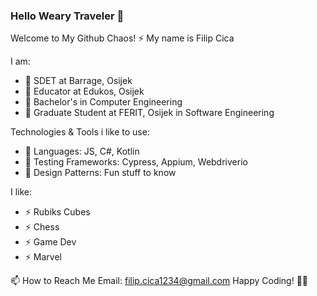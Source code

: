 ### Hello Weary Traveler 👋

<!--
**FC122/FC122** is a ✨ _special_ ✨ repository because its `README.md` (this file) appears on your GitHub profile.

Here are some ideas to get you started:

- 🔭 I’m currently working on ...
- 🌱 I’m currently learning ...
- 👯 I’m looking to collaborate on ...
- 🤔 I’m looking for help with ...
- 💬 Ask me about ...
- 📫 How to reach me: ...
- 😄 Pronouns: ...
- ⚡ Fun fact: ...
-->
Welcome to My Github Chaos! ⚡
My name is Filip Cica

I am:
  - 🔭 SDET at Barrage, Osijek
  - 🔭 Educator at Edukos, Osijek
  - 🔭 Bachelor's in Computer Engineering
  - 🔭 Graduate Student at FERIT, Osijek in Software Engineering

Technologies & Tools i like to use:
  - 🔧 Languages: JS, C#, Kotlin
  - 🔧 Testing Frameworks: Cypress, Appium, Webdriverio
  - 🔧 Design Patterns: Fun stuff to know

I like:
  - ⚡ Rubiks Cubes
  - ⚡ Chess
  - ⚡ Game Dev
  - ⚡ Marvel

📫 How to Reach Me
Email: filip.cica1234@gmail.com
Happy Coding! 🚀✨
